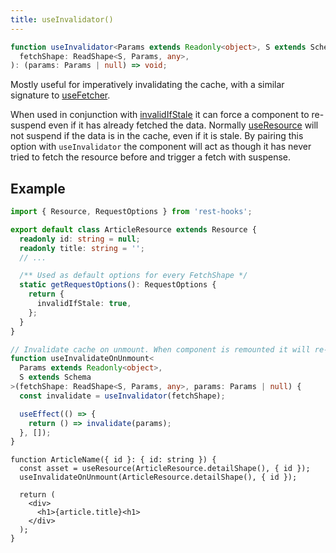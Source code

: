 ```yaml
---
title: useInvalidator()
---
```


```typescript
function useInvalidator<Params extends Readonly<object>, S extends Schema>(
  fetchShape: ReadShape<S, Params, any>,
): (params: Params | null) => void;
```

Mostly useful for imperatively invalidating the cache, with a similar signature to
[useFetcher](./useFetcher.md).

When used in conjunction with [invalidIfStale](./FetchShape.md#invalidifstale-boolean)
it can force a component to re-suspend even if it has already fetched the data. Normally
[useResource](./useResource.md) will not suspend if the data is in the cache, even if it
is stale. By pairing this option with `useInvalidator` the component will act as though it
has never tried to fetch the resource before and trigger a fetch with suspense.

## Example

```typescript
import { Resource, RequestOptions } from 'rest-hooks';

export default class ArticleResource extends Resource {
  readonly id: string = null;
  readonly title: string = '';
  // ...

  /** Used as default options for every FetchShape */
  static getRequestOptions(): RequestOptions {
    return {
      invalidIfStale: true,
    };
  }
}
```

```typescript
// Invalidate cache on unmount. When component is remounted it will re-fetch
function useInvalidateOnUnmount<
  Params extends Readonly<object>,
  S extends Schema
>(fetchShape: ReadShape<S, Params, any>, params: Params | null) {
  const invalidate = useInvalidator(fetchShape);

  useEffect(() => {
    return () => invalidate(params);
  }, []);
}
```

```tsx
function ArticleName({ id }: { id: string }) {
  const asset = useResource(ArticleResource.detailShape(), { id });
  useInvalidateOnUnmount(ArticleResource.detailShape(), { id });

  return (
    <div>
      <h1>{article.title}<h1>
    </div>
  );
}
```
